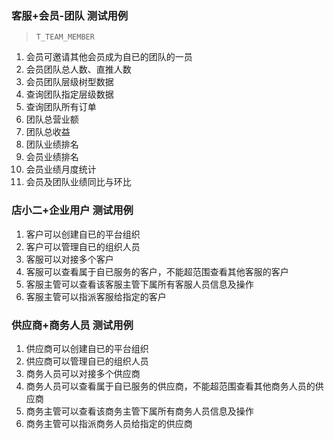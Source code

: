 ### 客服+会员-团队 测试用例
> `T_TEAM_MEMBER`
1. 会员可邀请其他会员成为自已的团队的一员
2. 会员团队总人数、直推人数
3. 会员团队层级树型数据
4. 查询团队指定层级数据
5. 查询团队所有订单 
6. 团队总营业额
7. 团队总收益
8. 团队业绩排名
9. 会员业绩排名
10. 会员业绩月度统计
11. 会员及团队业绩同比与环比


### 店小二+企业用户 测试用例 
1. 客户可以创建自已的平台组织
2. 客户可以管理自已的组织人员
3. 客服可以对接多个客户
4. 客服可以查看属于自已服务的客户，不能超范围查看其他客服的客户
5. 客服主管可以查看该客服主管下属所有客服人员信息及操作
6. 客服主管可以指派客服给指定的客户


### 供应商+商务人员 测试用例
1. 供应商可以创建自已的平台组织
2. 供应商可以管理自已的组织人员
3. 商务人员可以对接多个供应商
4. 商务人员可以查看属于自已服务的供应商，不能超范围查看其他商务人员的供应商
5. 商务主管可以查看该商务主管下属所有商务人员信息及操作
6. 商务主管可以指派商务人员给指定的供应商

